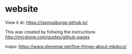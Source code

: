 # website

View it at: <https://rasmusburge.github.io/>

This was created by follwing the instructions <http://jmcglone.com/guides/github-pages>


inspo:
https://www.stevemar.net/five-things-about-mkdocs/
